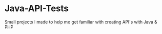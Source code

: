 # Java-API-Tests

Small projects I made to help me get familiar with creating API's with Java & PHP
